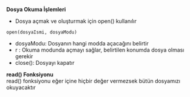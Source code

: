 **Dosya Okuma İşlemleri**<br>
* Dosya açmak ve oluşturmak için open() kullanılır
```
open(dosyaIsmi, dosyaModu)
```
* dosyaModu: Dosyanın hangi modda açacağını belirtir
* r : Okuma modunda açmayı sağlar, belirtilen konumda dosya olması gerekir
* close(): Dosyayı kapatır

**read() Fonksiyonu**<br>
read() fonksiyonu eğer içine hiçbir değer vermezsek bütün dosyamızı okuyacaktır
